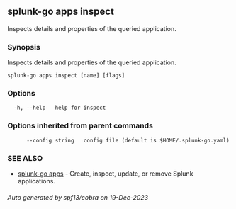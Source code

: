 ## splunk-go apps inspect

Inspects details and properties of the queried application.

### Synopsis

Inspects details and properties of the queried application.

```
splunk-go apps inspect [name] [flags]
```

### Options

```
  -h, --help   help for inspect
```

### Options inherited from parent commands

```
      --config string   config file (default is $HOME/.splunk-go.yaml)
```

### SEE ALSO

* [splunk-go apps](splunk-go_apps.md)	 - Create, inspect, update, or remove Splunk applications.

###### Auto generated by spf13/cobra on 19-Dec-2023
